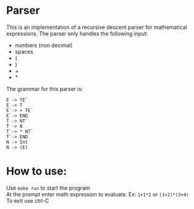 # Parser

This is an implementation of a recursive descent parser for mathematical expressions.
The parser only handles the following input:
- numbers (non decimal)
- spaces
- (
- )
- \+
- \*

The grammar for this parser is:
```
E -> TE`
E -> T
E`-> + TE`
E`-> END
T -> NT`
T -> N
T`-> * NT`
T`-> END
N -> Int
N -> (E)
```

# How to use:
Use `make run` to start the program<br />
At the prompt enter math expression to evaluate. Ex: `1+1*2` or `(1+2)*(3+4)`<br />
To exit use ctrl-C<br />
